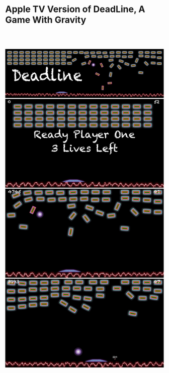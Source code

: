 # Apple TV Version of DeadLine, A Game With Gravity #

<a href="https://itunes.apple.com/us/app/deadline-a-game-with-gravity/id1201932759?mt=8&at=10l6Xd" style="display:inline-block;overflow:hidden;background:url(https://linkmaker.itunes.apple.com/assets/shared/badges/en-us/appstore-lrg.svg) no-repeat;width:135px;height:40px;background-size:contain;"></a>

![DeadLine, A Game With Gravity](ScreenShots/Banner.png?raw=true "Banner")
![DeadLine, A Game With Gravity](ScreenShots/ScreenShot1.jpg?raw=true "Screenshot 1")
![DeadLine, A Game With Gravity](ScreenShots/ScreenShot2.jpg?raw=true "Screenshot 2")
![DeadLine, A Game With Gravity](ScreenShots/ScreenShot3.jpg?raw=true "Screenshot 3")
